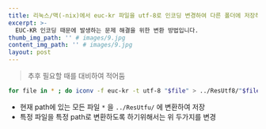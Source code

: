 ```yaml
---
title: 리눅스/맥(-nix)에서 euc-kr 파일을 utf-8로 인코딩 변경하여 다른 폴더에 저장하기
excerpt: >-
  EUC-KR 인코딩 때문에 발생하는 문제 해결을 위한 변환 방법입니다.
thumb_img_path: '' # images/9.jpg
content_img_path: '' # images/9.jpg
layout: post
---
```


> 추후 필요할 때를 대비하여 적어둠

```bash
for file in * ; do iconv -f euc-kr -t utf-8 "$file" > ../ResUtf8/"$file" ; done
```

* 현재 path에 있는 모든 파일 `*` 을 `../ResUtfu/` 에 변환하여 저장
* 특정 파일을 특정 path로 변환하도록 하기위해서는 위 두가지를 변경
